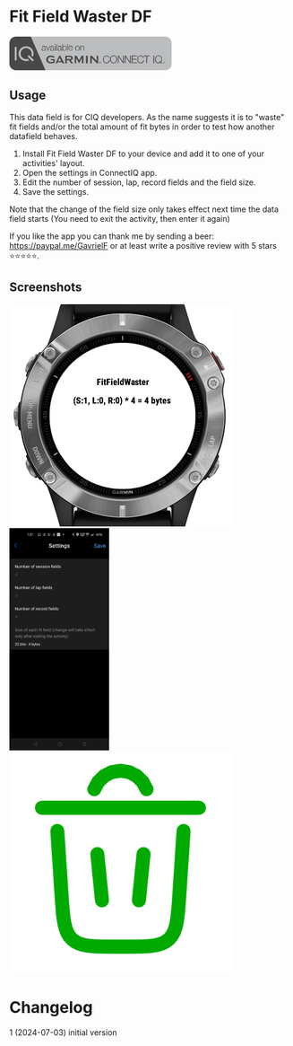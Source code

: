 # Fit Field Waster DF

<a href="http://apps.garmin.com/apps/2e8bf443-f030-4bee-b816-35f5eb404550"><img src="images/available-connect-iq-badge.svg" height="60" alt="Download from Garmin Connect IQ"></a>

## Usage

This data field is for CIQ developers. As the name suggests it is to "waste" fit fields and/or the total amount of fit bytes in order to test how another datafield behaves.

1. Install Fit Field Waster DF to your device and add it to one of your activities' layout.
2. Open the settings in ConnectIQ app.
3. Edit the number of session, lap, record fields and the field size.
4. Save the settings.

Note that the change of the field size only takes effect next time the data field starts (You need to exit the activity, then enter it again)

If you like the app you can thank me by sending a beer: https://paypal.me/GavrielF or at least write a positive review with 5 stars ⭐⭐⭐⭐⭐.


## Screenshots

<img src="images/f6-4bytes-with-watch.png" height="396">
<img src="images/settings-connect-iq-app.jpg" height="396">
<img src="images/trash-bin-500x500.png" height="396">


# Changelog

1 (2024-07-03) initial version
